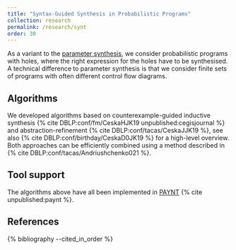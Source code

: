 ```yaml
---
title: "Syntax-Guided Synthesis in Probabilistic Programs"
collection: research
permalink: /research/synt
order: 30
---
```


As a variant to the [parameter synthesis](parameters), we consider probabilistic programs with holes, where the right expression for the holes have to be synthesised.
A technical difference to parameter synthesis is that we consider finite sets of programs with often different control flow diagrams.

Algorithms
----------
We developed algorithms based on counterexample-guided inductive synthesis {% cite DBLP:conf/fm/CeskaHJK19 unpublished:cegisjournal %} and abstraction-refinement {% cite DBLP:conf/tacas/CeskaJJK19 %}, see also {% cite DBLP:conf/birthday/CeskaD0JK19 %} for a high-level overview. 
Both approaches can be efficiently combined using a method described in {% cite DBLP:conf/tacas/Andriushchenko021 %}. 


Tool support
------------
The algorithms above have all been implemented in [PAYNT](https://github.com/gargantophob/synthesis) {% cite unpublished:paynt %}. 


References
----------

{% bibliography --cited_in_order %}